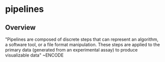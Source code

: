 # pipelines

## Overview 

"Pipelines are composed of discrete steps that can represent an algorithm, a software tool, or a file format manipulation. These steps are applied to the primary data (generated from an experimental assay) to produce visualizable data" ~ENCODE
